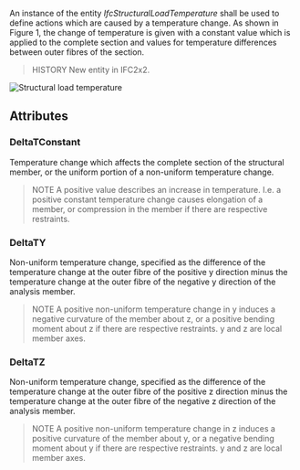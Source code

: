 An instance of the entity _IfcStructuralLoadTemperature_ shall be used to define actions which are caused by a temperature change. As shown in Figure 1, the change of temperature is given with a constant value which is applied to the complete section and values for temperature differences between outer fibres of the section.

<!-- end of short definition -->


> HISTORY New entity in IFC2x2.

![Structural load temperature](../../../../figures/structuralloadtemperature.gif "Figure 1 — Structural load temperature")

## Attributes

### DeltaTConstant
Temperature change which affects the complete section of the structural member, or the uniform portion of a non-uniform temperature change.

> NOTE A positive value describes an increase in temperature. I.e. a positive constant temperature change causes elongation of a member, or compression in the member if there are respective restraints.

### DeltaTY
Non-uniform temperature change, specified as the difference of the temperature change at the outer fibre of the positive y direction minus the temperature change at the outer fibre of the negative y direction of the analysis member.

> NOTE A positive non-uniform temperature change in y induces a negative curvature of the member about z, or a positive bending moment about z if there are respective restraints. y and z are local member axes.

### DeltaTZ
Non-uniform temperature change, specified as the difference of the temperature change at the outer fibre of the positive z direction minus the temperature change at the outer fibre of the negative z direction of the analysis member.

> NOTE A positive non-uniform temperature change in z induces a positive curvature of the member about y, or a negative bending moment about y if there are respective restraints. y and z are local member axes.
